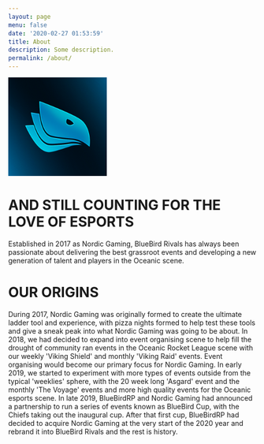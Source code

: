 ```yaml
---
layout: page
menu: false
date: '2020-02-27 01:53:59'
title: About
description: Some description.
permalink: /about/
---
```


<img class="img-rounded" src="/assets/img/uploads/profile.jpg" width="200">

# AND STILL COUNTING FOR THE LOVE OF ESPORTS
Established in 2017 as Nordic Gaming, BlueBird Rivals has always been passionate about delivering the best grassroot events and developing a new generation of talent and players in the Oceanic scene.
# OUR ORIGINS
During 2017, Nordic Gaming was originally formed to create the ultimate ladder tool and experience, with pizza nights formed to help test these tools and give a sneak peak into what Nordic Gaming was going to be about. 
In 2018, we had decided to expand into event organising scene to help fill the drought of community ran events in the Oceanic Rocket League scene with our weekly 'Viking Shield' and monthly 'Viking Raid' events. Event organising would become our primary focus for Nordic Gaming. 
In early 2019, we started to experiment with more types of events outside from the typical 'weeklies' sphere, with the 20 week long 'Asgard' event and the monthly 'The Voyage' events and more high quality events for the Oceanic esports scene. 
In late 2019, BlueBirdRP and Nordic Gaming had announced a partnership to run a series of events known as BlueBird Cup, with the Chiefs taking out the inaugural cup. After that first cup, BlueBirdRP had decided to acquire Nordic Gaming at the very start of the 2020 year and rebrand it into BlueBird Rivals and the rest is history.
